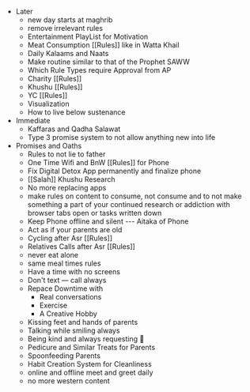 - Later
	- new day starts at maghrib
	- remove irrelevant rules
	- Entertainment PlayList for Motivation
	- Meat Consumption [[Rules]] like in Watta Khail
	- Daily Kalaams and Naats
	- Make routine similar to that of the Prophet SAWW
	- Which Rule Types require Approval from AP
	- Charity [[Rules]]
	- Khushu [[Rules]]
	- YC [[Rules]]
	- Visualization
	- How to live below sustenance
- Immediate
	- Kaffaras and Qadha Salawat
	- Type 3 promise system to not allow anything new into life
- Promises and Oaths
	- Rules to not lie to father
	- One Time Wifi and BnW [[Rules]] for Phone
	- Fix Digital Detox App permanently and finalize phone
	- [[Salah]] Khushu Research
	- No more replacing apps
	- make rules on content to consume, not consume and to not make something a part of your continued research or addiction with browser tabs open or tasks written down
	- Keep Phone offline and silent --- Aitaka of Phone
	- Act as if your parents are old
	- Cycling after Asr [[Rules]]
	- Relatives Calls after Asr [[Rules]]
	- never eat alone
	- same meal times rules
	- Have a time with no screens
	- Don't text — call always
	- Repace Downtime with
	    - Real conversations
	    - Exercise
	    - A Creative Hobby
	- Kissing feet and hands of parents
	- Talking while smiling always
	- Being kind and always requesting 🙏
	- Pedicure and Similar Treats for Parents
	- Spoonfeeding Parents
	- Habit Creation System for Cleanliness
	- online and offline meet and greet daily
	- no more western content